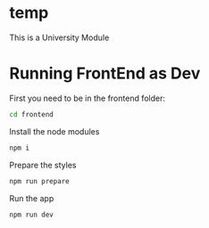 # temp
This is a University Module

# Running FrontEnd as Dev
First you need to be in the frontend folder:
```cmd
cd frontend
```
Install the node modules
```cmd
npm i
```
Prepare the styles
```cmd
npm run prepare
```
Run the app
```cmd
npm run dev
```
